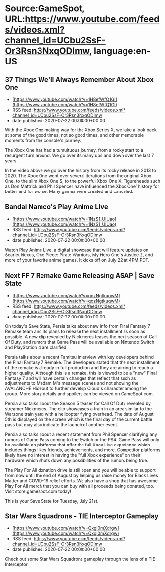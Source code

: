# Source:GameSpot, URL:https://www.youtube.com/feeds/videos.xml?channel_id=UCbu2SsF-Or3Rsn3NxqODImw, language:en-US

## 37 Things We'll Always Remember About Xbox One
 - [https://www.youtube.com/watch?v=1H8efWfQ1GI](https://www.youtube.com/watch?v=1H8efWfQ1GI)
 - RSS feed: https://www.youtube.com/feeds/videos.xml?channel_id=UCbu2SsF-Or3Rsn3NxqODImw
 - date published: 2020-07-22 00:00:00+00:00

With the Xbox One making way for the Xbox Series X, we take a look back at some of the good times, not so good times, and other memorable moments from the console's journey.

The Xbox One has had a tumultuous journey, from a rocky start to a resurgent turn around. We go over its many ups and down over the last 7 years.

In the video above we go over the history from its rocky release in 2013 to 2020. The Xbox One went over several iterations from the original Xbox One, to the slim Xbox One S, to the powerful Xbox One X. Figureheads such as Don Mattrick and Phil Spencer have influenced the Xbox One’ history for better and for worse. Many games were created and canceled.

## Bandai Namco's Play Anime Live
 - [https://www.youtube.com/watch?v=1NzS1_UIUao](https://www.youtube.com/watch?v=1NzS1_UIUao)
 - RSS feed: https://www.youtube.com/feeds/videos.xml?channel_id=UCbu2SsF-Or3Rsn3NxqODImw
 - date published: 2020-07-22 00:00:00+00:00

Watch Play Anime Live, a digital showcase that will feature updates on Scarlet Nexus, One Piece: Pirate Warriors, My Hero One's Justice 2, and more of your favorite anime games. It kicks off on July 22 at 4PM PDT.

## Next FF 7 Remake Game Releasing ASAP | Save State
 - [https://www.youtube.com/watch?v=qozNgtkuqwM](https://www.youtube.com/watch?v=qozNgtkuqwM)
 - RSS feed: https://www.youtube.com/feeds/videos.xml?channel_id=UCbu2SsF-Or3Rsn3NxqODImw
 - date published: 2020-07-22 00:00:00+00:00

On today's Save State, Persia talks about new info from Final Fantasy 7 Remake team and its plans to release the next installment as soon as possible. A new clip revealed by Nickmercs teases the next season of Call Of Duty, and rumors that Game Pass will be available on Nintendo Switch and PlayStation 4 are clarified.

Persia talks about a recent Famitsu interview with key developers behind the FInal Fantasy 7 Remake. The developers stated that the next installment of the remake is already in full production and they are aiming to reach a higher quality. Although this is a remake, this is viewed to be a "new" Final Fantasy 7 and will have certain changes that reflect that such as adjustments to Madam M's message scenes and not showing the AVALANCHE Hideout to further develop Cloud's character among the group. More story details and spoilers can be viewed on GameSpot.com.

Persia also talks about the Season 5 teaser for Call Of Duty revealed by streamer Nickmercs. The clip showcases a train in an area similar to the Warzone train yard with a helicopter flying overhead. The date of August 5th is displayed on the screen which is the final day of the current battle pass but may also indicate the launch of another event. 

Persia also talks about a recent statement from Phil Spencer clarifying any rumors of Game Pass coming to the Switch or the PS4. Game Pass will only be available on platforms that offer the full Xbox Live experience which includes things likes friends, achievements, and more. Competitor platforms likely have no interest in having the "full Xbox experience" on their hardware which shuts down any possibilities of the rumors being true.

The Play For All donation drive is still open and you will be able to support from now until the end of August by helping us raise money for Black Lives Matter and COVID-19 relief efforts. We also have a shop that has awesome Play For All merch that you can buy with all proceeds being donated, too. Visit store.gamespot.com today! 

This is your Save State for Tuesday, July 21st.

## Star Wars Squadrons - TIE Interceptor Gameplay
 - [https://www.youtube.com/watch?v=Qxgl0mXdrgw](https://www.youtube.com/watch?v=Qxgl0mXdrgw)
 - RSS feed: https://www.youtube.com/feeds/videos.xml?channel_id=UCbu2SsF-Or3Rsn3NxqODImw
 - date published: 2020-07-22 00:00:00+00:00

Check out some Star Wars Squadrons gameplay through the lens of a TIE-Interceptor.


